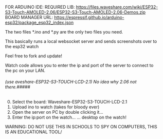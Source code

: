 FOR ARDUINO IDE:
REQUIRED LIB: https://files.waveshare.com/wiki/ESP32-S3-Touch-AMOLED-2.06/ESP32-S3-Touch-AMOLED-2.06-Demos.zip
BOARD MANAGER URL: https://espressif.github.io/arduino-esp32/package_esp32_index.json


The two files *.ino and *.py are the only two files you need.

This basically runs a local websocket server and sends screenshots over to the esp32 watch

Feel free to fork and update!

Watch code allows you to enter the ip and port of the server to connect to the pc on your LAN.

 ###### (use aveshare-ESP32-S3-TOUCH-LCD-2.1) No idea why 2.06 not there.#####
0. Select the board: Waveshare-ESP32-S3-TOUCH-LCD-2.1
2. Upload ino to watch (takes for bloody ever) 
3. Open the server on PC by double clicking it...
4. Enter the ip:port on the watch...
... desktop on the watch!

WARNING:
DO NOT USE THIS IN SCHOOLS TO SPY ON COMPUTERS, THIS IS AN EDUCATIONAL TOOL/
